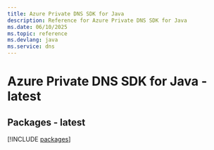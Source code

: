 ```yaml
---
title: Azure Private DNS SDK for Java
description: Reference for Azure Private DNS SDK for Java
ms.date: 06/10/2025
ms.topic: reference
ms.devlang: java
ms.service: dns
---
```

# Azure Private DNS SDK for Java - latest
## Packages - latest
[!INCLUDE [packages](private-dns-index.md)]